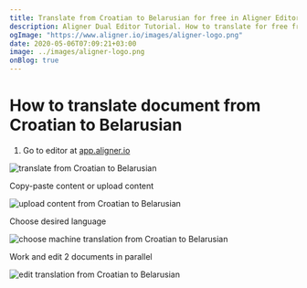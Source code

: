 ```yaml
---
title: Translate from Croatian to Belarusian for free in Aligner Editor
description: Aligner Dual Editor Tutorial. How to translate for free from Croatian to Belarusian. Aligner is multilingual document management platform. 
ogImage: "https://www.aligner.io/images/aligner-logo.png"
date: 2020-05-06T07:09:21+03:00
image: ../images/aligner-logo.png
onBlog: true
---
```


# How to translate document from Croatian to Belarusian

1. Go to editor at [app.aligner.io](https://app.aligner.io "Aligner App web page")

![translate from Croatian to Belarusian](../aligner-blank-editor.png "translate from Croatian to Belarusian")

Copy-paste content or upload content

![upload content from Croatian to Belarusian](../aligner-uploaded-document.png "upload content from Croatian to Belarusian")

Choose desired language

![choose machine translation from Croatian to Belarusian](../aligner-language-dropdown.png "choose machine translation from Croatian to Belarusian")

Work and edit 2 documents in parallel

![edit translation from Croatian to Belarusian](../aligner-double-sitded-editor.png "edit translation from Croatian to Belarusian")

